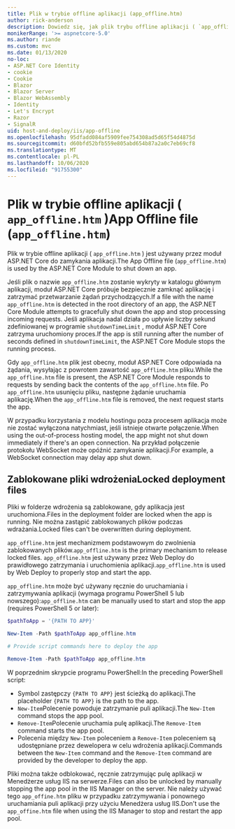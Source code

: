 ```yaml
---
title: Plik w trybie offline aplikacji (app_offline.htm)
author: rick-anderson
description: Dowiedz się, jak plik trybu offline aplikacji ( `app_offline.htm` ) działa z modułem ASP.NET Core.
monikerRange: '>= aspnetcore-5.0'
ms.author: riande
ms.custom: mvc
ms.date: 01/13/2020
no-loc:
- ASP.NET Core Identity
- cookie
- Cookie
- Blazor
- Blazor Server
- Blazor WebAssembly
- Identity
- Let's Encrypt
- Razor
- SignalR
uid: host-and-deploy/iis/app-offline
ms.openlocfilehash: 95dfadd084af5909fee754308ad5d65f54d4875d
ms.sourcegitcommit: d60bfd52bfb559e805abd654b87a2a0c7eb69cf8
ms.translationtype: MT
ms.contentlocale: pl-PL
ms.lasthandoff: 10/06/2020
ms.locfileid: "91755300"
---
```

# <a name="app-offline-file-app_offlinehtm"></a><span data-ttu-id="7115b-103">Plik w trybie offline aplikacji ( `app_offline.htm` )</span><span class="sxs-lookup"><span data-stu-id="7115b-103">App Offline file (`app_offline.htm`)</span></span>

<span data-ttu-id="7115b-104">Plik w trybie offline aplikacji ( `app_offline.htm` ) jest używany przez moduł ASP.NET Core do zamykania aplikacji.</span><span class="sxs-lookup"><span data-stu-id="7115b-104">The App Offline file (`app_offline.htm`) is used by the ASP.NET Core Module to shut down an app.</span></span>

<span data-ttu-id="7115b-105">Jeśli plik o nazwie `app_offline.htm` zostanie wykryty w katalogu głównym aplikacji, moduł ASP.NET Core próbuje bezpiecznie zamknąć aplikację i zatrzymać przetwarzanie żądań przychodzących.</span><span class="sxs-lookup"><span data-stu-id="7115b-105">If a file with the name `app_offline.htm` is detected in the root directory of an app, the ASP.NET Core Module attempts to gracefully shut down the app and stop processing incoming requests.</span></span> <span data-ttu-id="7115b-106">Jeśli aplikacja nadal działa po upływie liczby sekund zdefiniowanej w programie `shutdownTimeLimit` , moduł ASP.NET Core zatrzyma uruchomiony proces.</span><span class="sxs-lookup"><span data-stu-id="7115b-106">If the app is still running after the number of seconds defined in `shutdownTimeLimit`, the ASP.NET Core Module stops the running process.</span></span>

<span data-ttu-id="7115b-107">Gdy `app_offline.htm` plik jest obecny, moduł ASP.NET Core odpowiada na żądania, wysyłając z powrotem zawartość `app_offline.htm` pliku.</span><span class="sxs-lookup"><span data-stu-id="7115b-107">While the `app_offline.htm` file is present, the ASP.NET Core Module responds to requests by sending back the contents of the `app_offline.htm` file.</span></span> <span data-ttu-id="7115b-108">Po `app_offline.htm` usunięciu pliku, następne żądanie uruchamia aplikację.</span><span class="sxs-lookup"><span data-stu-id="7115b-108">When the `app_offline.htm` file is removed, the next request starts the app.</span></span>

<span data-ttu-id="7115b-109">W przypadku korzystania z modelu hostingu poza procesem aplikacja może nie zostać wyłączona natychmiast, jeśli istnieje otwarte połączenie.</span><span class="sxs-lookup"><span data-stu-id="7115b-109">When using the out-of-process hosting model, the app might not shut down immediately if there's an open connection.</span></span> <span data-ttu-id="7115b-110">Na przykład połączenie protokołu WebSocket może opóźnić zamykanie aplikacji.</span><span class="sxs-lookup"><span data-stu-id="7115b-110">For example, a WebSocket connection may delay app shut down.</span></span>

## <a name="locked-deployment-files"></a><span data-ttu-id="7115b-111">Zablokowane pliki wdrożenia</span><span class="sxs-lookup"><span data-stu-id="7115b-111">Locked deployment files</span></span>

<span data-ttu-id="7115b-112">Pliki w folderze wdrożenia są zablokowane, gdy aplikacja jest uruchomiona.</span><span class="sxs-lookup"><span data-stu-id="7115b-112">Files in the deployment folder are locked when the app is running.</span></span> <span data-ttu-id="7115b-113">Nie można zastąpić zablokowanych plików podczas wdrażania.</span><span class="sxs-lookup"><span data-stu-id="7115b-113">Locked files can't be overwritten during deployment.</span></span>

<span data-ttu-id="7115b-114">`app_offline.htm` jest mechanizmem podstawowym do zwolnienia zablokowanych plików.</span><span class="sxs-lookup"><span data-stu-id="7115b-114">`app_offline.htm` is the primary mechanism to release locked files.</span></span> <span data-ttu-id="7115b-115">`app_offline.htm` jest używany przez Web Deploy do prawidłowego zatrzymania i uruchomienia aplikacji.</span><span class="sxs-lookup"><span data-stu-id="7115b-115">`app_offline.htm` is used by Web Deploy to properly stop and start the app.</span></span>

<span data-ttu-id="7115b-116">`app_offline.htm` może być używany ręcznie do uruchamiania i zatrzymywania aplikacji (wymaga programu PowerShell 5 lub nowszego):</span><span class="sxs-lookup"><span data-stu-id="7115b-116">`app_offline.htm` can be manually used to start and stop the app (requires PowerShell 5 or later):</span></span>

```powershell
$pathToApp = '{PATH TO APP}'

New-Item -Path $pathToApp app_offline.htm

# Provide script commands here to deploy the app

Remove-Item -Path $pathToApp app_offline.htm
```

<span data-ttu-id="7115b-117">W poprzednim skrypcie programu PowerShell:</span><span class="sxs-lookup"><span data-stu-id="7115b-117">In the preceding PowerShell script:</span></span>

* <span data-ttu-id="7115b-118">Symbol zastępczy `{PATH TO APP}` jest ścieżką do aplikacji.</span><span class="sxs-lookup"><span data-stu-id="7115b-118">The placeholder `{PATH TO APP}` is the path to the app.</span></span>
* <span data-ttu-id="7115b-119">`New-Item`Polecenie powoduje zatrzymanie puli aplikacji.</span><span class="sxs-lookup"><span data-stu-id="7115b-119">The `New-Item` command stops the app pool.</span></span>
* <span data-ttu-id="7115b-120">`Remove-Item`Polecenie uruchamia pulę aplikacji.</span><span class="sxs-lookup"><span data-stu-id="7115b-120">The `Remove-Item` command starts the app pool.</span></span>
* <span data-ttu-id="7115b-121">Polecenia między `New-Item` poleceniem a `Remove-Item` poleceniem są udostępniane przez dewelopera w celu wdrożenia aplikacji.</span><span class="sxs-lookup"><span data-stu-id="7115b-121">Commands between the `New-Item` command and the `Remove-Item` command are provided by the developer to deploy the app.</span></span>

<span data-ttu-id="7115b-122">Pliki można także odblokować, ręcznie zatrzymując pulę aplikacji w Menedżerze usług IIS na serwerze.</span><span class="sxs-lookup"><span data-stu-id="7115b-122">Files can also be unlocked by manually stopping the app pool in the IIS Manager on the server.</span></span> <span data-ttu-id="7115b-123">Nie należy używać tego `app_offine.htm` pliku w przypadku zatrzymywania i ponownego uruchamiania puli aplikacji przy użyciu Menedżera usług IIS.</span><span class="sxs-lookup"><span data-stu-id="7115b-123">Don't use the `app_offine.htm` file when using the IIS Manager to stop and restart the app pool.</span></span>
